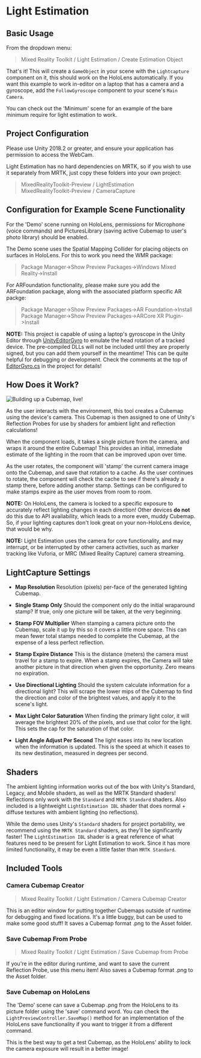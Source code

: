 # Light Estimation
## Basic Usage

From the dropdown menu:
>Mixed Reality Toolkit / Light Estimation / Create Estimation Object

That's it! This will create a `GameObject` in your scene with the `Lightcapture` component on it, this should work on the HoloLens automatically. If you want this example to work in-editor on a laptop that has a camera and a gyroscope, add the `FollowGyroscope` component to your scene's `Main Camera`.

You can check out the 'Minimum' scene for an example of the bare minimum require for light estimation to work.

## Project Configuration

Please use Unity 2018.2 or greater, and ensure your application has permission to access the WebCam.

Light Estimation has no hard dependencies on MRTK, so if you wish to use it separately from MRTK, just copy these folders into your own project:
>MixedRealityToolkit-Preview / LightEstimation<br/>
>MixedRealityToolkit-Preview / CameraCapture

## Configuration for Example Scene Functionality

For the 'Demo' scene running on HoloLens, permissions for Microphone (voice commands) and PicturesLibrary (saving active Cubemap to user's photo library) should be enabled.

The Demo scene uses the Spatial Mapping Collider for placing objects on surfaces in HoloLens. For this to work you need the WMR package:
>Package Manager->Show Preview Packages->Windows Mixed Reality->Install

For ARFoundation functionality, please make sure you add the ARFoundation package, along with the associated platform specific AR packge:
>Package Manager->Show Preview Packages->AR Foundation->Install<br/>
>Package Manager->Show Preview Packages->ARCore XR Plugin->Install

**NOTE:** This project is capable of using a laptop's gyroscope in the Unity Editor through [UnityEditorGyro](https://github.com/maluoi/UnityEditorGyro) to emulate the head rotation of a tracked device. The pre-compiled DLLs will not be included until they are properly signed, but you can add them yourself in the meantime! This can be quite helpful for debugging or development. Check the comments at the top of [EditorGyro.cs](/Assets/MixedRealityToolkit-Preview/LightEstimation-Examples/EditorGyro/EditorGyro.cs) in the project for details!

## How Does it Work?

![Building up a Cubemap, live!](/External/ReadMeImages/LightEstimationHow.gif)

As the user interacts with the environment, this tool creates a Cubemap using the device's camera. This Cubemap is then assigned to one of Unity's Reflection Probes for use by shaders for ambient light and reflection calculations!

When the component loads, it takes a single picture from the camera, and wraps it around the entire Cubemap! This provides an initial, immediate estimate of the lighting in the room that can be improved upon over time.

As the user rotates, the component will 'stamp' the current camera image onto the Cubemap, and save that rotation to a cache. As the user continues to rotate, the component will check the cache to see if there's already a stamp there, before adding another stamp. Settings can be configured to make stamps expire as the user moves from room to room.

**NOTE:** On HoloLens, the camera is locked to a specific exposure to accurately reflect lighting changes in each direction! Other devices **do not** do this due to API availability, which leads to a more even, muddy Cubemap. So, if your lighting captures don't look great on your non-HoloLens device, that would be why.

**NOTE:** Light Estimation uses the camera for core functionality, and may interrupt, or be interrupted by other camera activities, such as marker tracking like Vuforia, or MRC (Mixed Reality Capture) camera streaming.

## LightCapture Settings

- **Map Resolution**
Resolution (pixels) per-face of the generated lighting Cubemap.
- **Single Stamp Only**
Should the component only do the initial wraparound stamp? If true, only one picture will be taken, at the very beginning.
- **Stamp FOV Multiplier**
When stamping a camera picture onto the Cubemap, scale it up by this so it covers a little more space. This can mean fewer total stamps needed to complete the Cubemap, at the expense of a less perfect reflection.
- **Stamp Expire Distance**
This is the distance (meters) the camera must travel for a stamp to expire. When a stamp expires, the Camera will take another picture in that direction when given the opportunity. Zero means no expiration.

- **Use Directional Lighting**
Should the system calculate information for a directional light? This will scrape the lower mips of the Cubemap to find the direction and color of the brightest values, and apply it to the scene's light.
- **Max Light Color Saturation**
When finding the primary light color, it will average the brightest 20% of the pixels, and use that color for the light. This sets the cap for the saturation of that color.
- **Light Angle Adjust Per Second**
The light eases into its new location when the information is updated. This is the speed at which it eases to its new destination, measured in degrees per second.

## Shaders

The ambient lighting information works out of the box with Unity's Standard, Legacy, and Mobile shaders, as well as the MRTK Standard shaders! Reflections only work with the `Standard` and `MRTK Standard` shaders. Also included is a lightweight `LightEstimation IBL` shader that does normal + diffuse textures with ambient lighting (no reflections).

While the demo uses Unity's `Standard` shaders for project portability, we recommend using the `MRTK Standard` shaders, as they'll be significantly faster! The `LightEstimation IBL` shader is a great reference of what features need to be present for Light Estimation to work. Since it has more limited functionality, it may be even a little faster than `MRTK Standard`.

## Included Tools
### Camera Cubemap Creator

>Mixed Reality Toolkit / Light Estimation / Camera Cubemap Creator

This is an editor window for putting together Cubemaps outside of runtime for debugging and fixed locations. It's a little buggy, but can be used to make some good stuff! It saves a Cubemap format .png to the Asset folder.

### Save Cubemap From Probe

>Mixed Reality Toolkit / Light Estimation / Save Cubemap from Probe

If you're in the editor during runtime, and want to save the current Reflection Probe, use this menu item! Also saves a Cubemap format .png to the Asset folder.

### Save Cubemap on HoloLens

The 'Demo' scene can save a Cubemap .png from the HoloLens to its picture folder using the 'save' command word. You can check the `LightPreviewController.SaveMap()` method for an implementation of the HoloLens save functionality if you want to trigger it from a different command.

This is the best way to get a test Cubemap, as the HoloLens' ability to lock the camera exposure will result in a better image!